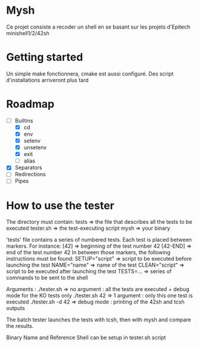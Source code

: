# Mysh

Ce projet consiste a recoder un shell en se basant sur les projets d'Epitech minishell1/2/42sh

# Getting started

Un simple make fonctionnera, cmake est aussi configuré. Des script d'installations arriveront plus tard

# Roadmap

- [ ] Builtins
  - [x] cd
  - [x] env
  - [x] setenv
  - [x] unsetenv
  - [x] exit
  - [ ] alias
- [x] Separators
- [ ] Redirections
- [ ] Pipes

# How to use the tester

The directory must contain:
tests => the file that describes all the tests to be executed
tester.sh => the test-executing script
mysh => your binary

'tests' file contains a series of numbered tests.
Each test is placed between markers. For instance:
[42] => beginning of the test number 42
[42-END] => end of the test number 42
In between those markers, the following instructions must be found:
SETUP="script" => script to be executed before launching the test
NAME="name" => name of the test
CLEAN="script" => script to be executed after launching the test
TESTS=... => series of commands to be sent to the shell

Arguments :
./tester.sh => no argument : all the tests are executed + debug mode for the KO tests only
./tester.sh 42 => 1 argument : only this one test is executed
./tester.sh -d 42 => debug mode : printing of the 42sh and tcsh outputs

The batch tester launches the tests with tcsh, then with mysh and compare the results.

Binary Name and Reference Shell can be setup in tester.sh script

